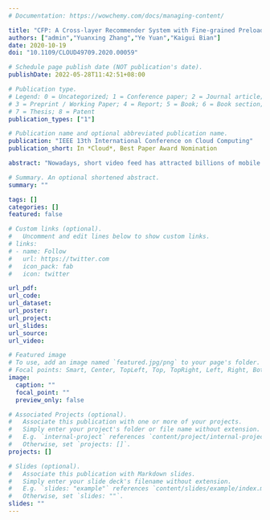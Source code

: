 ```yaml
---
# Documentation: https://wowchemy.com/docs/managing-content/

title: "CFP: A Cross-layer Recommender System with Fine-grained Preloading for Short Video Streaming at Network Edge"
authors: ["admin","Yuanxing Zhang","Ye Yuan","Kaigui Bian"]
date: 2020-10-19
doi: "10.1109/CLOUD49709.2020.00059"

# Schedule page publish date (NOT publication's date).
publishDate: 2022-05-28T11:42:51+08:00

# Publication type.
# Legend: 0 = Uncategorized; 1 = Conference paper; 2 = Journal article;
# 3 = Preprint / Working Paper; 4 = Report; 5 = Book; 6 = Book section;
# 7 = Thesis; 8 = Patent
publication_types: ["1"]

# Publication name and optional abbreviated publication name.
publication: "IEEE 13th International Conference on Cloud Computing"
publication_short: In *Cloud*, Best Paper Award Nomination

abstract: "Nowadays, short video feed has attracted billions of mobile users all around the world to interact with content effortlessly, yielding an explosive growth of short video commerce. Typically, users watch full-screen short videos of a few seconds one-by-one in a watch-list generated by recommender systems, skipping those they are not interested in. However, the recommender system at the cloud makes a user-interest-specific decision mostly based on the users' behavior data collected within the application itself (e.g., users' view history), without examining the lower-layer network and communication statistics. When the playback choked due to the limited network bandwidth, the user will probably skip the video, leading to a waste of bandwidth and degradation of the user's quality of experience (QoE). Meanwhile, the excessive number of user requests to video contents raises a heavy computational load and communication cost for the recommender system at the cloud to determine which videos to be recommended and delivered to each user in a real-time manner. The advance of edge computing provides a promising avenue of deploying edge nodes with caches (e.g., household devices) beyond cloud and edge servers, such that the recommender system in the cloud can place popular video contents closer to client users, and meanwhile the contents are delivered to client users with good network condition. In this paper, we propose CFP, a cross-layer recommender system for short video streaming with fine-grained preloading technique at the network edge. CFP jointly optimizes the recommendation effect of the video application and the content preloading efficiency under various network conditions at the network edge. CFP takes a two-stage approach: the cloud server first seeks to perform edge-wise instead of user-interest-specific recommendation with neural collaborative filtering recommender, preloading a list of candidate videos to edge nodes, and each edge node, deploying the GRU with attention, then delivers the proper video contents to the client user device according to the user's preference. Trace-driven emulations demonstrate the efficiency of the proposed CFP scheme."

# Summary. An optional shortened abstract.
summary: ""

tags: []
categories: []
featured: false

# Custom links (optional).
#   Uncomment and edit lines below to show custom links.
# links:
# - name: Follow
#   url: https://twitter.com
#   icon_pack: fab
#   icon: twitter

url_pdf:
url_code:
url_dataset:
url_poster:
url_project:
url_slides:
url_source:
url_video:

# Featured image
# To use, add an image named `featured.jpg/png` to your page's folder. 
# Focal points: Smart, Center, TopLeft, Top, TopRight, Left, Right, BottomLeft, Bottom, BottomRight.
image:
  caption: ""
  focal_point: ""
  preview_only: false

# Associated Projects (optional).
#   Associate this publication with one or more of your projects.
#   Simply enter your project's folder or file name without extension.
#   E.g. `internal-project` references `content/project/internal-project/index.md`.
#   Otherwise, set `projects: []`.
projects: []

# Slides (optional).
#   Associate this publication with Markdown slides.
#   Simply enter your slide deck's filename without extension.
#   E.g. `slides: "example"` references `content/slides/example/index.md`.
#   Otherwise, set `slides: ""`.
slides: ""
---
```

